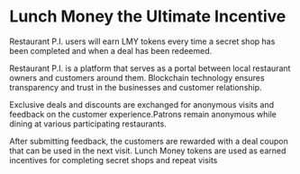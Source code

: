 # Lunch Money the Ultimate Incentive

Restaurant P.I. users will earn LMY tokens every time a secret shop has been completed and when a deal has been redeemed.

Restaurant P.I. is a platform that serves as a portal between local restaurant owners and customers around them. Blockchain technology ensures transparency and trust in the businesses and customer relationship. 

Exclusive deals and discounts are exchanged for anonymous visits and feedback on the customer experience.Patrons remain anonymous while dining at various participating restaurants. 

After submitting feedback, the customers are rewarded with a deal coupon that can be used in the next visit. Lunch Money tokens are used as earned incentives for completing secret shops and repeat visits
